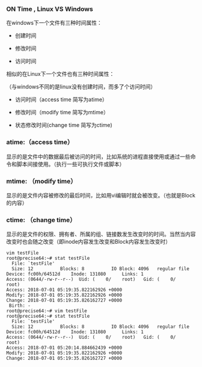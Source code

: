 ### ON Time , Linux VS Windows 

在windows下一个文件有三种时间属性：

- 创建时间

- 修改时间

- 访问时间


相似的在Linux下一个文件也有三种时间属性：

（与windows不同的是linux没有创建时间，而多了个访问时间）

- 访问时间（access time 简写为atime）

- 修改时间（modify time 简写为mtime）

- 状态修改时间(change time 简写为ctime)


### atime:（access time）  
显示的是文件中的数据最后被访问的时间，比如系统的进程直接使用或通过一些命令和脚本间接使用。（执行一些可执行文件或脚本）

### mtime: （modify time）  
显示的是文件内容被修改的最后时间，比如用vi编辑时就会被改变。（也就是Block的内容）

### ctime: （change time）  
显示的是文件的权限、拥有者、所属的组、链接数发生改变时的时间。当然当内容改变时也会随之改变（即inode内容发生改变和Block内容发生改变时）


```
vim testFile
root@precise64:~# stat testFile
  File: `testFile'
  Size: 12        	Blocks: 8          IO Block: 4096   regular file
Device: fc00h/64512d	Inode: 131080      Links: 1
Access: (0644/-rw-r--r--)  Uid: (    0/    root)   Gid: (    0/    root)
Access: 2018-07-01 05:19:35.822162926 +0000
Modify: 2018-07-01 05:19:35.822162926 +0000
Change: 2018-07-01 05:19:35.826162727 +0000
 Birth: -
root@precise64:~# vim testFile
root@precise64:~# stat testFile
  File: `testFile'
  Size: 12        	Blocks: 8          IO Block: 4096   regular file
Device: fc00h/64512d	Inode: 131080      Links: 1
Access: (0644/-rw-r--r--)  Uid: (    0/    root)   Gid: (    0/    root)
Access: 2018-07-01 05:20:14.884662439 +0000
Modify: 2018-07-01 05:19:35.822162926 +0000
Change: 2018-07-01 05:19:35.826162727 +0000
```

